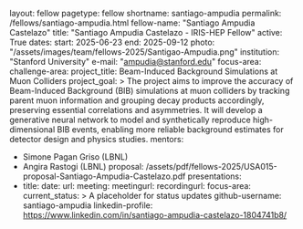 layout: fellow
pagetype: fellow
shortname: santiago-ampudia
permalink: /fellows/santiago-ampudia.html
fellow-name: "Santiago Ampudia Castelazo"
title: "Santiago Ampudia Castelazo - IRIS-HEP Fellow"
active: True
dates:
  start: 2025-06-23
  end: 2025-09-12
photo: "/assets/images/team/fellows-2025/Santigao-Ampudia.png"
institution: "Stanford University"
e-mail: "ampudia@stanford.edu"
focus-area:
challenge-area:
project_title: Beam-Induced Background Simulations at Muon Colliders
project_goal: >
   The project aims to improve the accuracy of Beam-Induced Background (BIB) simulations at muon colliders by tracking parent muon information and grouping decay products accordingly, preserving essential correlations and asymmetries. It will develop a generative neural network to model and synthetically reproduce high-dimensional BIB events, enabling more reliable background estimates for detector design and physics studies.
mentors:
  - Simone Pagan Griso (LBNL)
  - Angira Rastogi (LBNL)
proposal: /assets/pdf/fellows-2025/USA015-proposal-Santiago-Ampudia-Castelazo.pdf
presentations:
  - title:
    date:
    url:
    meeting:
    meetingurl:
    recordingurl:
    focus-area:
current_status: >
  A placeholder for status updates
github-username: santiago-ampudia
linkedin-profile: https://www.linkedin.com/in/santiago-ampudia-castelazo-1804741b8/